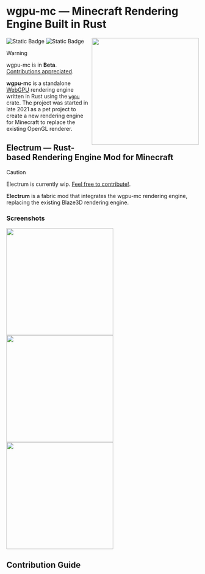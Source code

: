 # wgpu-mc — Minecraft Rendering Engine Built in Rust
<img align="right" src="media/logo.png" width="280" alt="">
<p>
<img alt="Static Badge" src="https://img.shields.io/badge/Discord_-5865F2?style=flat-square&logo=discord&logoColor=fff&link=https%3A%2F%2Fdiscord.gg%2FNTuK8bQ2hn">
<img alt="Static Badge" src="https://img.shields.io/badge/Matrix_-000?style=flat-square&logo=matrix&logoColor=fff&link=%20https%3A%2F%2Fmatrix.to%2F%23%2F%23wgpu-mc%3Amatrix.org">
</p>

> [!WARNING]  
> wgpu-mc is in **Beta**. [Contributions appreciated](https://github.com/wgpu-mc/wgpu-mc/labels/engine).<br>

**wgpu-mc** is a standalone [WebGPU](https://www.w3.org/TR/webgpu/) rendering engine written in Rust using the [`wgpu`](https://gpuweb.github.io/gpuweb/) crate. The project was started in late 2021 as a pet project to create a new rendering engine for Minecraft to replace the existing OpenGL renderer.

## Electrum — Rust-based Rendering Engine Mod for Minecraft
> [!CAUTION]
> Electrum is currently wip. [Feel free to contribute!](https://github.com/wgpu-mc/wgpu-mc/labels/electrum).

**Electrum** is a fabric mod that integrates the wgpu-mc rendering engine, replacing the existing Blaze3D rendering engine.

### Screenshots
<p>
  <img alt="" src="https://github.com/user-attachments/assets/031437b4-9001-404f-84a1-996660fa49b2" width="280">
  <img alt="" src="https://github.com/user-attachments/assets/16686221-a49a-4761-b4e1-fe81865b0449" width="280">
  <img alt="" src="https://github.com/user-attachments/assets/466264f5-3b05-4a5b-89b3-7cc379aacbae" width="280">
</p>

## Contribution Guide
